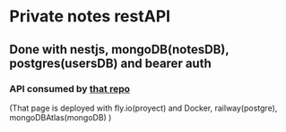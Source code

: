 # Private notes restAPI

## Done with nestjs, mongoDB(notesDB), postgres(usersDB) and bearer auth

### API consumed by [that repo](https://github.com/chemokita13/priv-notes-front)

(That page is deployed with fly.io(proyect) and Docker, railway(postgre), mongoDBAtlas(mongoDB) )
